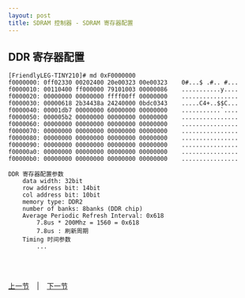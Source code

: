 ```yaml
---
layout: post
title: SDRAM 控制器 - SDRAM 寄存器配置
---
```


## DDR 寄存器配置
	[FriendlyLEG-TINY210]# md 0xF0000000
	f0000000: 0ff02330 00202400 20e00323 00e00323    0#...$ .#.. #...
	f0000010: 00110400 ff000000 79101003 00000086    ...........y....
	f0000020: 00000000 00000000 ffff00ff 00000000    ................
	f0000030: 00000618 2b34438a 24240000 0bdc0343    .....C4+..$$C...
	f0000040: 00001db7 00000000 60000000 00000000    ...........`....
	f0000050: 000005b2 00000000 00000000 00000000    ................
	f0000060: 00000000 00000000 00000000 00000000    ................
	f0000070: 00000000 00000000 00000000 00000000    ................
	f0000080: 00000000 00000000 00000000 00000000    ................
	f0000090: 00000000 00000000 00000000 00000000    ................
	f00000a0: 00000000 00000000 00000000 00000000    ................
	f00000b0: 00000000 00000000 00000000 00000000    ................				
				
	DDR 寄存器配置参数
		data width: 32bit
		row address bit: 14bit
		col address bit: 10bit
		memory type: DDR2
		number of banks: 8banks (DDR chip)
		Average Periodic Refresh Interval: 0x618
			7.8us * 200Mhz = 1560 = 0x618
			7.8us : 刷新周期
		Timing 时间参数
			...
	

<br> <br> 
<div> <a href="chp6-4.html">上一节</a> &nbsp;&nbsp; | &nbsp;&nbsp; <a href="chp6-6.html">下一节</a> </div> <br> <br>